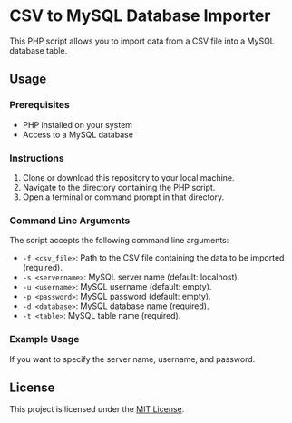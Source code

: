 # CSV to MySQL Database Importer

This PHP script allows you to import data from a CSV file into a MySQL database table.

## Usage

### Prerequisites

- PHP installed on your system
- Access to a MySQL database

### Instructions

1. Clone or download this repository to your local machine.
2. Navigate to the directory containing the PHP script.
3. Open a terminal or command prompt in that directory.

### Command Line Arguments

The script accepts the following command line arguments:

- `-f <csv_file>`: Path to the CSV file containing the data to be imported (required).
- `-s <servername>`: MySQL server name (default: localhost).
- `-u <username>`: MySQL username (default: empty).
- `-p <password>`: MySQL password (default: empty).
- `-d <database>`: MySQL database name (required).
- `-t <table>`: MySQL table name (required).

### Example Usage

If you want to specify the server name, username, and password.

## License

This project is licensed under the [MIT License](LICENSE).

